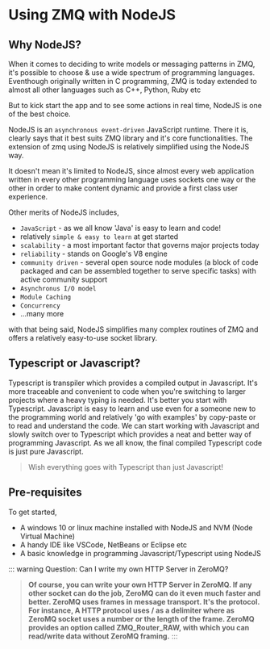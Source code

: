 # Using ZMQ with NodeJS

## Why NodeJS?

When it comes to deciding to write models or messaging patterns in ZMQ, it's possible to choose & use a wide spectrum of programming languages. Eventhough originally written in C programming, ZMQ is today extended to almost all other languages such as C++, Python, Ruby etc

But to kick start the app and to see some actions in real time, NodeJS is one of the best choice.

NodeJS is an `asynchronous event-driven` JavaScript runtime. There it is, clearly says that it best suits ZMQ library and it's core functionalities. The extension of zmq using NodeJS is relatively simplified using the NodeJS way.

It doesn't mean it's limited to NodeJS, since almost every web application written in every other programming language uses sockets one way or the other in order to make content dynamic and provide a first class user experience. 

Other merits of NodeJS includes, 
- `JavaScript` - as we all know 'Java' is easy to learn and code!
-  relatively `simple & easy to learn` at get started
- `scalability` - a most important factor that governs major projects today
- `reliability` - stands on Google's V8 engine 
- `community driven` - several open source node modules (a block of code packaged and can be assembled together to serve specific tasks) with active community support 
- `Asynchronus I/O model` 
- `Module Caching`
- `Concurrency`
- ...many more

with that being said, NodeJS simplifies many complex routines of ZMQ and offers a relatively easy-to-use socket library.

## Typescript or Javascript?

Typescript is transpiler which provides a compiled output in Javascript. It's more traceable and convenient to code when you're switching to larger projects where a heavy typing is needed. It's better you start with Typescript. Javascript is easy to learn and use even for a someone new to the programming world and relatively 'go with examples' by copy-paste or to read and understand the code. We can start working with Javascript and slowly switch over to Typescript which provides a neat and better way of programming Javascript. As we all know, the final compiled Typescript code is just pure Javascript.

>Wish everything goes with Typescript than just Javascript!


## Pre-requisites

To get started,

- A windows 10 or linux machine installed with NodeJS and NVM (Node Virtual Machine)
- A handy IDE like VSCode, NetBeans or Eclipse etc
- A basic knowledge in programming Javascript/Typescript using NodeJS

::: warning Question: Can I write my own HTTP Server in ZeroMQ?
> **Of course, you can write your own HTTP Server in ZeroMQ. If any other socket can do the job, ZeroMQ can do it even much faster and better. ZeroMQ uses frames in message transport. It's the protocol. For instance, A HTTP protocol uses / as a delimiter where as ZeroMQ socket uses a number or the length of the frame. ZeroMQ provides an option called ZMQ_Router_RAW, with which you can read/write data without ZeroMQ framing.**
:::




